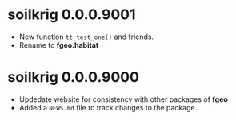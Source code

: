 # soilkrig 0.0.0.9001

* New function `tt_test_one()` and friends.
* Rename to __fgeo.habitat__

# soilkrig 0.0.0.9000

* Updedate website for consistency with other packages of __fgeo__
* Added a `NEWS.md` file to track changes to the package.
